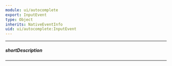 ```yaml
---
module: ui/autocomplete
export: InputEvent
type: Object
inherits: NativeEventInfo
uid: ui/autocomplete:InputEvent
---
```

---
##### shortDescription
<!-- Description goes here -->

---
<!-- Description goes here -->